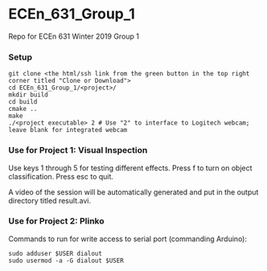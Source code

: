 # ECEn_631_Group_1
Repo for ECEn 631 Winter 2019 Group 1

### Setup 
```shell
git clone <the html/ssh link from the green button in the top right corner titled "Clone or Download">
cd ECEn_631_Group_1/<project>/
mkdir build
cd build
cmake ..
make
./<project executable> 2 # Use "2" to interface to Logitech webcam; leave blank for integrated webcam
```
### Use for Project 1: Visual Inspection

Use keys 1 through 5 for testing different effects.  Press f to turn on object classification.  Press esc to quit.

A video of the session will be automatically generated and put in the output directory titled result.avi.


### Use for Project 2: Plinko

Commands to run for write access to serial port (commanding Arduino):

```
sudo adduser $USER dialout
sudo usermod -a -G dialout $USER
```